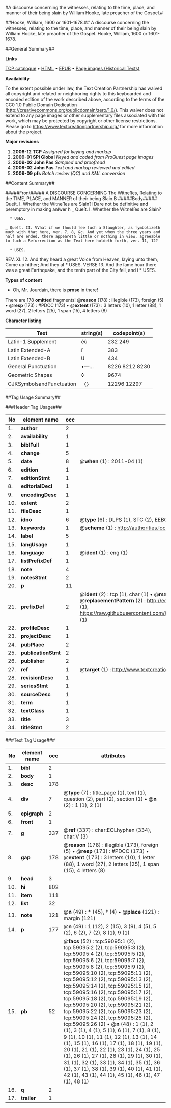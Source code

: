 #A discourse concerning the witnesses, relating to the time, place, and manner of their being slain by William Hooke, late preacher of the Gospel.#

##Hooke, William, 1600 or 1601-1678.##
A discourse concerning the witnesses, relating to the time, place, and manner of their being slain by William Hooke, late preacher of the Gospel.
Hooke, William, 1600 or 1601-1678.

##General Summary##

**Links**

[TCP catalogue](http://www.ota.ox.ac.uk/tcp/)  • 
[HTML](http://tei.it.ox.ac.uk/tcp/Texts-HTML/free/A44/A44326.html)  • 
[EPUB](http://tei.it.ox.ac.uk/tcp/Texts-EPUB/free/A44/A44326.epub) • 
[Page images (Historical Texts)](https://historicaltexts.jisc.ac.uk/eebo-12298174e)

**Availability**

To the extent possible under law, the Text Creation Partnership has waived all copyright and related or neighboring rights to this keyboarded and encoded edition of the work described above, according to the terms of the CC0 1.0 Public Domain Dedication (http://creativecommons.org/publicdomain/zero/1.0/). This waiver does not extend to any page images or other supplementary files associated with this work, which may be protected by copyright or other license restrictions. Please go to https://www.textcreationpartnership.org/ for more information about the project.

**Major revisions**

1. __2008-12__ __TCP__ *Assigned for keying and markup*
1. __2009-01__ __SPi Global__ *Keyed and coded from ProQuest page images*
1. __2009-02__ __John Pas__ *Sampled and proofread*
1. __2009-02__ __John Pas__ *Text and markup reviewed and edited*
1. __2009-09__ __pfs__ *Batch review (QC) and XML conversion*

##Content Summary##

#####Front#####
A DISCOURSE CONCERNING The Witneſſes, Relating to the TIME, PLACE, and MANNER of their being Slain.B
#####Body#####
Queſt. I. Whether the Witneſſes are Slain?I Dare not be definitive and peremptory in making anſwer h
    _ Queſt. I. Whether the Witneſſes are Slain?

      * USES.

    _ Queſt. II. VVhat if we ſhould ſee ſuch a Slaughter, as ſymbolizeth much with that here, ver. 7, 8, &c. And yet when the three years and half are ended, there appeareth little or nothing in view, agreeable to ſuch a Reſurrection as the Text here holdeth forth, ver. 11, 12?

      * USES.
REV. XI. 12. And they heard a great Voice from Heaven, ſaying unto them, Come up hither; And they aſ
      * USES.
VERSE 13. And the ſame hour there was a great Earthquake, and the tenth part of the City fell, and i
      * USES.

**Types of content**

  * Oh, Mr. Jourdain, there is **prose** in there!

There are 178 **omitted** fragments! 
 @__reason__ (178) : illegible (173), foreign (5)  •  @__resp__ (173) : #PDCC (173)  •  @__extent__ (173) : 3 letters (10), 1 letter (88), 1 word (27), 2 letters (25), 1 span (15), 4 letters (8)

**Character listing**


|Text|string(s)|codepoint(s)|
|---|---|---|
|Latin-1 Supplement|èù|232 249|
|Latin Extended-A|ſ|383|
|Latin Extended-B|Ʋ|434|
|General Punctuation|•—…|8226 8212 8230|
|Geometric Shapes|◊|9674|
|CJKSymbolsandPunctuation|〈〉|12296 12297|

##Tag Usage Summary##

###Header Tag Usage###

|No|element name|occ|attributes|
|---|---|---|---|
|1.|__author__|2||
|2.|__availability__|1||
|3.|__biblFull__|1||
|4.|__change__|5||
|5.|__date__|8| @__when__ (1) : 2011-04 (1)|
|6.|__edition__|1||
|7.|__editionStmt__|1||
|8.|__editorialDecl__|1||
|9.|__encodingDesc__|1||
|10.|__extent__|2||
|11.|__fileDesc__|1||
|12.|__idno__|6| @__type__ (6) : DLPS (1), STC (2), EEBO-CITATION (1), OCLC (1), VID (1)|
|13.|__keywords__|1| @__scheme__ (1) : http://authorities.loc.gov/ (1)|
|14.|__label__|5||
|15.|__langUsage__|1||
|16.|__language__|1| @__ident__ (1) : eng (1)|
|17.|__listPrefixDef__|1||
|18.|__note__|4||
|19.|__notesStmt__|2||
|20.|__p__|11||
|21.|__prefixDef__|2| @__ident__ (2) : tcp (1), char (1)  •  @__matchPattern__ (2) : ([0-9\-]+):([0-9IVX]+) (1), (.+) (1)  •  @__replacementPattern__ (2) : http://eebo.chadwyck.com/downloadtiff?vid=$1&page=$2 (1), https://raw.githubusercontent.com/textcreationpartnership/Texts/master/tcpchars.xml#$1 (1)|
|22.|__profileDesc__|1||
|23.|__projectDesc__|1||
|24.|__pubPlace__|2||
|25.|__publicationStmt__|2||
|26.|__publisher__|2||
|27.|__ref__|1| @__target__ (1) : http://www.textcreationpartnership.org/docs/. (1)|
|28.|__revisionDesc__|1||
|29.|__seriesStmt__|1||
|30.|__sourceDesc__|1||
|31.|__term__|1||
|32.|__textClass__|1||
|33.|__title__|3||
|34.|__titleStmt__|2||


###Text Tag Usage###

|No|element name|occ|attributes|
|---|---|---|---|
|1.|__bibl__|2||
|2.|__body__|1||
|3.|__desc__|178||
|4.|__div__|7| @__type__ (7) : title_page (1), text (1), question (2), part (2), section (1)  •  @__n__ (2) : 1 (1), 2 (1)|
|5.|__epigraph__|2||
|6.|__front__|1||
|7.|__g__|337| @__ref__ (337) : char:EOLhyphen (334), char:V (3)|
|8.|__gap__|178| @__reason__ (178) : illegible (173), foreign (5)  •  @__resp__ (173) : #PDCC (173)  •  @__extent__ (173) : 3 letters (10), 1 letter (88), 1 word (27), 2 letters (25), 1 span (15), 4 letters (8)|
|9.|__head__|3||
|10.|__hi__|802||
|11.|__item__|111||
|12.|__list__|32||
|13.|__note__|121| @__n__ (49) : * (45), † (4)  •  @__place__ (121) : margin (121)|
|14.|__p__|177| @__n__ (49) : 1 (12), 2 (15), 3 (9), 4 (5), 5 (2), 6 (2), 7 (2), 8 (1), 9 (1)|
|15.|__pb__|52| @__facs__ (52) : tcp:59095:1 (2), tcp:59095:2 (2), tcp:59095:3 (2), tcp:59095:4 (2), tcp:59095:5 (2), tcp:59095:6 (2), tcp:59095:7 (2), tcp:59095:8 (2), tcp:59095:9 (2), tcp:59095:10 (2), tcp:59095:11 (2), tcp:59095:12 (2), tcp:59095:13 (2), tcp:59095:14 (2), tcp:59095:15 (2), tcp:59095:16 (2), tcp:59095:17 (2), tcp:59095:18 (2), tcp:59095:19 (2), tcp:59095:20 (2), tcp:59095:21 (2), tcp:59095:22 (2), tcp:59095:23 (2), tcp:59095:24 (2), tcp:59095:25 (2), tcp:59095:26 (2)  •  @__n__ (48) : 1 (1), 2 (1), 3 (1), 4 (1), 5 (1), 6 (1), 7 (1), 8 (1), 9 (1), 10 (1), 11 (1), 12 (1), 13 (1), 14 (1), 15 (1), 16 (1), 17 (1), 18 (1), 19 (1), 20 (1), 21 (1), 22 (1), 23 (1), 24 (1), 25 (1), 26 (1), 27 (1), 28 (1), 29 (1), 30 (1), 31 (1), 32 (1), 33 (1), 34 (1), 35 (1), 36 (1), 37 (1), 38 (1), 39 (1), 40 (1), 41 (1), 42 (1), 43 (1), 44 (1), 45 (1), 46 (1), 47 (1), 48 (1)|
|16.|__q__|2||
|17.|__trailer__|1||
